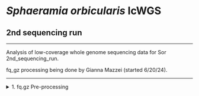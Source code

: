 # _Sphaeramia orbicularis_ lcWGS

## 2nd sequencing run
---
Analysis of low-coverage whole genome sequencing data for Sor 2nd_sequencing_run.

fq_gz processing being done by Gianna Mazzei (started 6/20/24).

---

<details><summary>1. fq.gz Pre-processing</summary>
	
## 1. fq.gz Pre-processing
→ (*) _denotes steps with MultiQC Report Analyses_
<details><summary>0. Set-up</summary>
<p>

## 0. Set-up

Began by making a new repo on Github titled "pire_sphareamia_orbicularis_lcwgs" 

Then went to my terminal and cloned the repo
```
[hpc-0356@wahab-01 ~]$ cd /archive/carpenterlab/pire/
[hpc-0356@wahab-01 pire]$ git clone {https://github.com/philippinespire/pire_sphaeramia_orbicularis_lcwgs}
```
Get a .gitignore file from another PIRE species repo and copy it here, then push this file to github.
```
[hpc-0356@wahab-01 pire]$ cd pire_sphaeramia_orbicularis_lcwgs
[hpc-0356@wahab-01 pire_sphaeramia_orbicularis_lcwgs]$ cp ../pire_taeniamia_zosterophora_lcwgs/.gitignore .
[hpc-0356@wahab-01 pire_sphaeramia_orbicularis_lcwgs]$ git pull
[hpc-0356@wahab-01 pire_sphaeramia_orbicularis_lcwgs]$ git add .gitignore
[hpc-0356@wahab-01 pire_sphaeramia_orbicularis_lcwgs]$ git commit -m "add gitignore"
[hpc-0356@wahab-01 pire_sphaeramia_orbicularis_lcwgs]$ git push
```
Make second sequencing run directory
```
[hpc-0356@wahab-01 pire_sphaeramia_orbicularis_lcwgs]$ mkdir 2nd_sequencing_run
```
</p>

---
</details>


<details><summary>1. Get raw data</summary>
<p>

## 1. Get raw data

```

[hpc-0356@wahab-01 pire_sphaeramia_orbicularis_lcwgs]$ cd 2nd_sequencing_run
[hpc-0356@wahab-01 2nd_sequencing_run]$ rsync -r /archive/carpenterlab/pire/downloads/sphaeramia_orbicularis/2nd_sequencing_run_lcwgs/fq_raw 2nd_sequencing_run
```

</p>

---
</details>

<details><summary>2. Proofread the decode file</summary>
<p>

## 2. Proofread the decode file
```
[hpc-0356@wahab-01 fq_raw]$ cat Sor_lcwgs-SeqLane_SequenceNameDecode.tsv
```
Checked that I have sequencing data for all individuals in the decode file
```
[hpc-0356@wahab-01 fq_raw]$ ls *1.fq.gz | wc -l 
142
[hpc-0356@wahab-01 fq_raw]$ ls *2.fq.gz | wc -l
142
```
Number of lines:
```
[hpc-0356@wahab-01 fq_raw]$ wc -l Sor_lcwgs-SeqLane_SequenceNameDecode.tsv
71 Sor_lcwgs-SeqLane_SequenceNameDecode.tsv
```
Are there duplicates?
```
[hpc-0356@wahab-01 fq_raw]$ cat Sor_lcwgs-SeqLane_SequenceNameDecode.tsv| sort | uniq | wc -l
71
```
***Skip steps 3 and 4***

</p>

---
</details>

<details><summary>5. Perform a renaming dry run</summary>
<p>

## 5. Perform a renaming dry run

```
[hpc-0356@wahab-01 fq_raw]$ salloc
[hpc-0356@d1-w6420a-24 fq_raw]$ bash /home/e1garcia/shotgun_PIRE/pire_fq_gz_processing/renameFQGZ.bash Sor_lcwgs-SeqLane_SequenceNameDecode.tsv
```

</p>

---
</details>

<details><summary>6. Rename the files</summary>

## 6. Rename the files
```
[hpc-0356@d1-w6420a-24 fq_raw]$ bash /home/e1garcia/shotgun_PIRE/pire_fq_gz_processing/renameFQGZ.bash Sor_lcwgs-SeqLane_SequenceNameDecode.tsv rename
```
---
</details>

<details><summary>7. Check the quality of raw data (*)</summary>
<p>

## 7. Check the quality of raw data (*)

Executed `Multi_FASTQC.sh` 

```
[hpc-0356@d1-w6420a-24 2nd_sequencing_run]$ sbatch /home/e1garcia/shotgun_PIRE/pire_fq_gz_processing/Multi_FASTQC.sh "fq_raw" "fqc_raw_report"  "fq.gz"
```

### MultiQC output (fq_raw/fqc_raw_report.html):
* GC content is higher on average for albatross samples
* Smaller secondary peak around 62% for Per Sequence GC Content
* High adapter content

```  
‣ % duplication - 
	• Alb: 6.2 - 24.5%
 	• Contemp: 10.3 - 33.2%
‣ GC content - 
	• Alb: 45 - 54%
 	• Contemp: 39 - 46%
‣ number of reads - 
	• Alb: 0 - 0.9 mil
 	• Contemp: 0.4 - 4.6 mil
```
<details><summary>* Multi_FASTQC Report:</summary>
<p>
  
```
Sample Name				% Dups	% GC	M Seqs
Sor-ACeb_001-Ex1-8E-lcwgs-1-2.1		13.1%	42%	0.9
Sor-ACeb_001-Ex1-8E-lcwgs-1-2.2		14.0%	43%	0.9
Sor-ACeb_002-Ex1-9E-lcwgs-1-2.1		21.0%	48%	0.1
Sor-ACeb_002-Ex1-9E-lcwgs-1-2.2		22.0%	50%	0.1
Sor-ACeb_003-Ex1-10E-lcwgs-1-2.1	8.8%	45%	0.3
Sor-ACeb_003-Ex1-10E-lcwgs-1-2.2	9.8%	47%	0.3
Sor-ACeb_004-Ex1-11E-lcwgs-1-2.1	19.5%	50%	0.3
Sor-ACeb_004-Ex1-11E-lcwgs-1-2.2	20.0%	52%	0.3
Sor-ACeb_005-Ex1-12E-lcwgs-1-2.1	18.5%	48%	0.1
Sor-ACeb_005-Ex1-12E-lcwgs-1-2.2	19.8%	51%	0.1
Sor-ACeb_006-Ex1-1F-lcwgs-1-2.1		11.8%	47%	0.0
Sor-ACeb_006-Ex1-1F-lcwgs-1-2.2		13.1%	48%	0.0
Sor-ACeb_007-Ex1-2F-lcwgs-1-2.1		11.4%	47%	0.0
Sor-ACeb_007-Ex1-2F-lcwgs-1-2.2		12.7%	48%	0.0
Sor-ACeb_008-Ex1-3F-lcwgs-1-2.1		10.2%	46%	0.0
Sor-ACeb_008-Ex1-3F-lcwgs-1-2.2		11.4%	47%	0.0
Sor-ACeb_009-Ex1-4F-lcwgs-1-2.1		9.1%	47%	0.0
Sor-ACeb_009-Ex1-4F-lcwgs-1-2.2		10.6%	48%	0.0
Sor-ACeb_010-Ex1-5F-lcwgs-1-2.1		13.7%	46%	0.1
Sor-ACeb_010-Ex1-5F-lcwgs-1-2.2		14.7%	48%	0.1
Sor-ACeb_011-Ex1-6F-lcwgs-1-2.1		17.9%	47%	0.0
Sor-ACeb_011-Ex1-6F-lcwgs-1-2.2		19.7%	49%	0.0
Sor-ACeb_012-Ex1-7F-lcwgs-1-2.1		15.5%	45%	0.1
Sor-ACeb_012-Ex1-7F-lcwgs-1-2.2		16.2%	46%	0.1
Sor-ACeb_013-Ex1-8F-lcwgs-1-2.1		19.5%	49%	0.1
Sor-ACeb_013-Ex1-8F-lcwgs-1-2.2		21.1%	50%	0.1
Sor-ACeb_014-Ex1-9F-lcwgs-1-2.1		14.8%	47%	0.0
Sor-ACeb_014-Ex1-9F-lcwgs-1-2.2		15.8%	48%	0.0
Sor-ACeb_015-Ex1-10F-lcwgs-1-2.1	14.7%	45%	0.1
Sor-ACeb_015-Ex1-10F-lcwgs-1-2.2	15.9%	47%	0.1
Sor-ACeb_016-Ex1-11F-lcwgs-1-2.1	19.4%	51%	0.4
Sor-ACeb_016-Ex1-11F-lcwgs-1-2.2	19.7%	54%	0.4
Sor-ACeb_017-Ex1-12F-lcwgs-1-2.1	24.1%	49%	0.3
Sor-ACeb_017-Ex1-12F-lcwgs-1-2.2	24.5%	54%	0.3
Sor-ACeb_018-Ex1-1G-lcwgs-1-2.1		11.4%	44%	0.1
Sor-ACeb_018-Ex1-1G-lcwgs-1-2.2		12.9%	45%	0.1
Sor-ACeb_019-Ex1-3G-lcwgs-1-2.1		7.7%	43%	0.0
Sor-ACeb_019-Ex1-3G-lcwgs-1-2.2		9.4%	44%	0.0
Sor-ACeb_020-Ex1-2G-lcwgs-1-2.1		8.3%	44%	0.0
Sor-ACeb_020-Ex1-2G-lcwgs-1-2.2		10.2%	45%	0.0
Sor-ACeb_021-Ex1-4G-lcwgs-1-2.1		6.2%	45%	0.0
Sor-ACeb_021-Ex1-4G-lcwgs-1-2.2		9.1%	46%	0.0
Sor-ACeb_022-Ex1-5G-lcwgs-1-2.1		14.1%	47%	0.0
Sor-ACeb_022-Ex1-5G-lcwgs-1-2.2		15.6%	49%	0.0
Sor-CPnd_001-Ex1-3E-lcwgs-1-2.1		14.9%	42%	1.5
Sor-CPnd_001-Ex1-3E-lcwgs-1-2.2		16.4%	42%	1.5
Sor-CPnd_002-Ex1-5E-lcwgs-1-2.1		11.1%	43%	0.9
Sor-CPnd_002-Ex1-5E-lcwgs-1-2.2		12.4%	44%	0.9
Sor-CPnd_003-Ex1-2B-lcwgs-1-2.1		12.2%	42%	0.7
Sor-CPnd_003-Ex1-2B-lcwgs-1-2.2		13.8%	43%	0.7
Sor-CPnd_004-Ex1-1G-lcwgs-1-2.1		14.9%	42%	2.1
Sor-CPnd_004-Ex1-1G-lcwgs-1-2.2		16.3%	42%	2.1
Sor-CPnd_005-Ex1-3D-lcwgs-1-2.1		19.6%	40%	1.5
Sor-CPnd_005-Ex1-3D-lcwgs-1-2.2		21.6%	41%	1.5
Sor-CPnd_006-Ex1-2D-lcwgs-1-2.1		12.6%	43%	1.4
Sor-CPnd_006-Ex1-2D-lcwgs-1-2.2		14.1%	43%	1.4
Sor-CPnd_007-Ex1-1C-lcwgs-1-2.1		13.9%	43%	0.8
Sor-CPnd_007-Ex1-1C-lcwgs-1-2.2		15.9%	43%	0.8
Sor-CPnd_008-Ex1-1A-lcwgs-1-2.1		28.7%	39%	3.7
Sor-CPnd_008-Ex1-1A-lcwgs-1-2.2		33.2%	40%	3.7
Sor-CPnd_009-Ex1-6A-lcwgs-1-2.1		22.0%	41%	3.3
Sor-CPnd_009-Ex1-6A-lcwgs-1-2.2		24.2%	42%	3.3
Sor-CPnd_010-Ex1-1H-lcwgs-1-2.1		10.3%	42%	0.5
Sor-CPnd_010-Ex1-1H-lcwgs-1-2.2		12.0%	42%	0.5
Sor-CPnd_012-Ex1-5B-lcwgs-1-2.1		14.2%	42%	0.5
Sor-CPnd_012-Ex1-5B-lcwgs-1-2.2		15.7%	44%	0.5
Sor-CPnd_013-Ex1-7F-lcwgs-1-2.1		10.8%	43%	0.8
Sor-CPnd_013-Ex1-7F-lcwgs-1-2.2		12.7%	43%	0.8
Sor-CPnd_014-Ex1-1F-lcwgs-1-2.1		15.9%	42%	4.6
Sor-CPnd_014-Ex1-1F-lcwgs-1-2.2		17.3%	42%	4.6
Sor-CPnd_015-Ex1-5F-lcwgs-1-2.1		10.9%	44%	0.5
Sor-CPnd_015-Ex1-5F-lcwgs-1-2.2		12.4%	45%	0.5
Sor-CPnd_016-Ex1-1B-lcwgs-1-2.1		23.2%	40%	1.5
Sor-CPnd_016-Ex1-1B-lcwgs-1-2.2		26.0%	41%	1.5
Sor-CPnd_017-Ex1-3G-lcwgs-1-2.1		11.1%	42%	0.6
Sor-CPnd_017-Ex1-3G-lcwgs-1-2.2		12.6%	42%	0.6
Sor-CPnd_018-Ex1-1E-lcwgs-1-2.1		14.0%	43%	2.2
Sor-CPnd_018-Ex1-1E-lcwgs-1-2.2		15.6%	43%	2.2
Sor-CPnd_019-Ex1-6G-lcwgs-1-2.1		18.6%	42%	1.4
Sor-CPnd_019-Ex1-6G-lcwgs-1-2.2		20.3%	43%	1.4
Sor-CPnd_020-Ex1-2E-lcwgs-1-2.1		14.3%	41%	1.6
Sor-CPnd_020-Ex1-2E-lcwgs-1-2.2		15.8%	42%	1.6
Sor-CPnd_022-Ex1-7C-lcwgs-1-2.1		19.9%	42%	1.6
Sor-CPnd_022-Ex1-7C-lcwgs-1-2.2		22.0%	43%	1.6
Sor-CPnd_024-Ex1-5G-lcwgs-1-2.1		11.0%	43%	0.4
Sor-CPnd_024-Ex1-5G-lcwgs-1-2.2		12.3%	44%	0.4
Sor-CPnd_026-Ex1-3H-lcwgs-1-2.1		14.8%	41%	0.7
Sor-CPnd_026-Ex1-3H-lcwgs-1-2.2		16.7%	41%	0.7
Sor-CPnd_027-Ex1-3C-lcwgs-1-2.1		19.9%	40%	1.3
Sor-CPnd_027-Ex1-3C-lcwgs-1-2.2		22.1%	41%	1.3
Sor-CPnd_028-Ex1-3A-lcwgs-1-2.1		20.5%	41%	1.7
Sor-CPnd_028-Ex1-3A-lcwgs-1-2.2		22.7%	41%	1.7
Sor-CPnd_029-Ex1-8E-lcwgs-1-2.1		18.6%	42%	2.4
Sor-CPnd_029-Ex1-8E-lcwgs-1-2.2		20.6%	42%	2.4
Sor-CPnd_030-Ex1-2H-lcwgs-1-2.1		11.8%	42%	0.8
Sor-CPnd_030-Ex1-2H-lcwgs-1-2.2		13.2%	43%	0.8
Sor-CPnd_031-Ex1-5D-lcwgs-1-2.1		15.5%	41%	1.1
Sor-CPnd_031-Ex1-5D-lcwgs-1-2.2		17.5%	42%	1.1
Sor-CPnd_033-Ex1-2F-lcwgs-1-2.1		11.2%	42%	0.7
Sor-CPnd_033-Ex1-2F-lcwgs-1-2.2		12.7%	42%	0.7
Sor-CPnd_034-Ex1-4G-lcwgs-1-2.1		11.9%	44%	0.4
Sor-CPnd_034-Ex1-4G-lcwgs-1-2.2		13.0%	45%	0.4
Sor-CPnd_036-Ex1-5C-lcwgs-1-2.1		16.0%	42%	1.1
Sor-CPnd_036-Ex1-5C-lcwgs-1-2.2		17.7%	44%	1.1
Sor-CPnd_037-Ex1-6C-lcwgs-1-2.1		25.8%	42%	1.5
Sor-CPnd_037-Ex1-6C-lcwgs-1-2.2		27.8%	45%	1.5
Sor-CPnd_038-Ex1-2A-lcwgs-1-2.1		17.7%	41%	1.1
Sor-CPnd_038-Ex1-2A-lcwgs-1-2.2		20.0%	41%	1.1
Sor-CPnd_041-Ex1-7A-lcwgs-1-2.1		15.5%	43%	1.8
Sor-CPnd_041-Ex1-7A-lcwgs-1-2.2		17.2%	43%	1.8
Sor-CPnd_043-Ex1-1D-lcwgs-1-2.1		18.3%	41%	2.2
Sor-CPnd_043-Ex1-1D-lcwgs-1-2.2		20.3%	41%	2.2
Sor-CPnd_044-Ex1-8G-lcwgs-1-2.1		15.2%	43%	1.3
Sor-CPnd_044-Ex1-8G-lcwgs-1-2.2		16.6%	43%	1.3
Sor-CPnd_045-Ex1-7B-lcwgs-1-2.1		20.9%	41%	1.8
Sor-CPnd_045-Ex1-7B-lcwgs-1-2.2		23.1%	42%	1.8
Sor-CPnd_046-Ex1-5A-lcwgs-1-2.1		15.4%	44%	0.5
Sor-CPnd_046-Ex1-5A-lcwgs-1-2.2		17.1%	46%	0.5
Sor-CPnd_049-Ex1-3B-lcwgs-1-2.1		13.2%	41%	0.5
Sor-CPnd_049-Ex1-3B-lcwgs-1-2.2		15.0%	42%	0.5
Sor-CPnd_050-Ex1-3F-lcwgs-1-2.1		16.8%	42%	2.0
Sor-CPnd_050-Ex1-3F-lcwgs-1-2.2		18.6%	42%	2.0
Sor-CPnd_052-Ex1-6D-lcwgs-1-2.1		13.8%	42%	1.0
Sor-CPnd_052-Ex1-6D-lcwgs-1-2.2		15.5%	43%	1.0
Sor-CPnd_053-Ex1-2C-lcwgs-1-2.1		15.9%	41%	1.0
Sor-CPnd_053-Ex1-2C-lcwgs-1-2.2		18.0%	42%	1.0
Sor-CPnd_054-Ex1-8F-lcwgs-1-2.1		10.7%	45%	0.5
Sor-CPnd_054-Ex1-8F-lcwgs-1-2.2		12.2%	46%	0.5
Sor-CPnd_055-Ex1-7G-lcwgs-1-2.1		14.9%	43%	1.3
Sor-CPnd_055-Ex1-7G-lcwgs-1-2.2		16.4%	43%	1.3
Sor-CPnd_058-Ex1-2G-lcwgs-1-2.1		10.5%	42%	0.7
Sor-CPnd_058-Ex1-2G-lcwgs-1-2.2		11.8%	42%	0.7
Sor-CPnd_063-Ex1-7D-lcwgs-1-2.1		14.2%	43%	1.3
Sor-CPnd_063-Ex1-7D-lcwgs-1-2.2		15.8%	43%	1.3
Sor-CPnd_066-Ex1-8B-lcwgs-1-2.1		17.2%	42%	0.9
Sor-CPnd_066-Ex1-8B-lcwgs-1-2.2		19.1%	43%	0.9
Sor-CPnd_069-Ex1-6B-lcwgs-1-2.1		22.3%	41%	1.2
Sor-CPnd_069-Ex1-6B-lcwgs-1-2.2		24.5%	43%	1.2
Sor-CPnd_072-Ex1-8C-lcwgs-1-2.1		25.0%	41%	2.7
Sor-CPnd_072-Ex1-8C-lcwgs-1-2.2		27.9%	42%	2.7
```
  
</p>
</details>

</p>

---
</details>

<details><summary>8. First trim (*)</summary>
<p>

## 8. First trim (*)
```
[hpc-0356@d1-w6420a-24 2nd_sequencing_run]$ sbatch /home/e1garcia/shotgun_PIRE/pire_fq_gz_processing/runFASTP_1st_trim.sbatch fq_raw fq_fp1
```

### Review the FastQC output (fq_fp1/1st_fastp_report.html):
After 1st trim:
*  High % adapter levels for Albatross samples, more variable for Contemporary
*  Low number of reads

```  
‣ % duplication - 
    	• Alb: 5-15.9%
	• Contemp: 9.2-32.9%
‣ GC content -
    	• Alb: 32.7-45%
	• Contemp: 37-39%
‣ passing filter - 
    	• Alb: 83.8-96%
     	• Contemp: 91.9-97.4%
‣ % adapter - 
    	• Alb: 61.8-96.3%
     	• Contemp: 17.2-71.8%
‣ number of reads - 
    	• Alb: 0-1.6 mil
     	• Contemp: 0.8-9 mil
```
<details><summary>* 1st FASTP Report:</summary>
<p>
  
```
Sample Name	      % Duplication  GC content  % PF	% Adapter
Sor-ACeb_001-Ex1-8E-lcwgs-1-2	8.3%	32.7%	94.8%	90.2%
Sor-ACeb_002-Ex1-9E-lcwgs-1-2	9.7%	38.7%	89.3%	83.1%
Sor-ACeb_003-Ex1-10E-lcwgs-1-2	7.7%	35.7%	96.0%	96.3%
Sor-ACeb_004-Ex1-11E-lcwgs-1-2	6.6%	36.7%	86.8%	92.2%
Sor-ACeb_005-Ex1-12E-lcwgs-1-2	11.4%	42.4%	89.9%	75.6%
Sor-ACeb_006-Ex1-1F-lcwgs-1-2	7.0%	39.1%	92.6%	83.3%
Sor-ACeb_007-Ex1-2F-lcwgs-1-2	6.5%	38.2%	91.1%	81.9%
Sor-ACeb_008-Ex1-3F-lcwgs-1-2	7.3%	36.1%	93.7%	89.4%
Sor-ACeb_009-Ex1-4F-lcwgs-1-2	6.9%	36.2%	93.6%	94.3%
Sor-ACeb_010-Ex1-5F-lcwgs-1-2	8.4%	38.4%	92.5%	89.3%
Sor-ACeb_011-Ex1-6F-lcwgs-1-2	14.8%	43.9%	93.6%	62.2%
Sor-ACeb_012-Ex1-7F-lcwgs-1-2	7.9%	36.1%	93.5%	90.7%
Sor-ACeb_013-Ex1-8F-lcwgs-1-2	15.9%	45.1%	93.6%	61.8%
Sor-ACeb_014-Ex1-9F-lcwgs-1-2	10.9%	39.7%	93.4%	82.6%
Sor-ACeb_015-Ex1-10F-lcwgs-1-2	9.3%	37.6%	92.3%	88.5%
Sor-ACeb_016-Ex1-11F-lcwgs-1-2	6.5%	39.5%	85.9%	91.3%
Sor-ACeb_017-Ex1-12F-lcwgs-1-2	9.3%	38.9%	83.8%	86.6%
Sor-ACeb_018-Ex1-1G-lcwgs-1-2	8.2%	37.5%	94.7%	82.0%
Sor-ACeb_019-Ex1-3G-lcwgs-1-2	5.7%	36.5%	94.6%	77.1%
Sor-ACeb_020-Ex1-2G-lcwgs-1-2	6.0%	36.9%	93.2%	78.9%
Sor-ACeb_021-Ex1-4G-lcwgs-1-2	5.0%	36.4%	93.5%	86.8%
Sor-ACeb_022-Ex1-5G-lcwgs-1-2	11.5%	43.5%	93.3%	70.9%
Sor-CPnd_001-Ex1-3E-lcwgs-1-2	13.0%	37.7%	96.7%	65.6%
Sor-CPnd_002-Ex1-5E-lcwgs-1-2	11.5%	38.4%	95.9%	71.8%
Sor-CPnd_003-Ex1-2B-lcwgs-1-2	14.5%	38.6%	96.6%	57.9%
Sor-CPnd_004-Ex1-1G-lcwgs-1-2	11.5%	38.0%	97.1%	64.6%
Sor-CPnd_005-Ex1-3D-lcwgs-1-2	18.0%	38.0%	96.9%	43.3%
Sor-CPnd_006-Ex1-2D-lcwgs-1-2	14.1%	38.2%	96.4%	62.2%
Sor-CPnd_007-Ex1-1C-lcwgs-1-2	13.4%	39.3%	96.2%	55.2%
Sor-CPnd_008-Ex1-1A-lcwgs-1-2	32.9%	38.5%	96.4%	17.2%
Sor-CPnd_009-Ex1-6A-lcwgs-1-2	22.8%	38.8%	96.6%	47.6%
Sor-CPnd_010-Ex1-1H-lcwgs-1-2	10.9%	38.1%	96.9%	60.8%
Sor-CPnd_012-Ex1-5B-lcwgs-1-2	15.0%	38.5%	95.1%	56.9%
Sor-CPnd_013-Ex1-7F-lcwgs-1-2	12.1%	37.8%	96.0%	61.6%
Sor-CPnd_014-Ex1-1F-lcwgs-1-2	14.8%	38.3%	97.4%	58.1%
Sor-CPnd_015-Ex1-5F-lcwgs-1-2	10.8%	38.7%	94.6%	69.1%
Sor-CPnd_016-Ex1-1B-lcwgs-1-2	21.3%	38.5%	96.4%	29.3%
Sor-CPnd_017-Ex1-3G-lcwgs-1-2	10.8%	37.5%	96.6%	67.0%
Sor-CPnd_018-Ex1-1E-lcwgs-1-2	13.2%	38.3%	97.1%	63.8%
Sor-CPnd_019-Ex1-6G-lcwgs-1-2	16.5%	38.3%	96.2%	58.4%
Sor-CPnd_020-Ex1-2E-lcwgs-1-2	15.7%	37.7%	96.5%	57.8%
Sor-CPnd_022-Ex1-7C-lcwgs-1-2	17.6%	37.9%	95.7%	51.2%
Sor-CPnd_024-Ex1-5G-lcwgs-1-2	11.2%	38.1%	95.5%	67.8%
Sor-CPnd_026-Ex1-3H-lcwgs-1-2	16.0%	37.9%	97.0%	52.2%
Sor-CPnd_027-Ex1-3C-lcwgs-1-2	20.1%	38.1%	96.9%	41.1%
Sor-CPnd_028-Ex1-3A-lcwgs-1-2	19.8%	38.2%	96.5%	45.0%
Sor-CPnd_029-Ex1-8E-lcwgs-1-2	15.7%	37.4%	96.0%	57.8%
Sor-CPnd_030-Ex1-2H-lcwgs-1-2	13.5%	38.1%	96.6%	63.5%
Sor-CPnd_031-Ex1-5D-lcwgs-1-2	17.5%	38.2%	96.6%	51.2%
Sor-CPnd_033-Ex1-2F-lcwgs-1-2	12.5%	37.6%	96.2%	61.5%
Sor-CPnd_034-Ex1-4G-lcwgs-1-2	11.8%	38.5%	95.5%	71.0%
Sor-CPnd_036-Ex1-5C-lcwgs-1-2	16.2%	37.9%	94.9%	59.3%
Sor-CPnd_037-Ex1-6C-lcwgs-1-2	20.3%	38.1%	92.0%	51.3%
Sor-CPnd_038-Ex1-2A-lcwgs-1-2	21.4%	38.1%	96.4%	41.4%
Sor-CPnd_041-Ex1-7A-lcwgs-1-2	13.2%	39.0%	95.9%	63.8%
Sor-CPnd_043-Ex1-1D-lcwgs-1-2	15.7%	38.1%	96.9%	49.3%
Sor-CPnd_044-Ex1-8G-lcwgs-1-2	13.1%	37.7%	95.4%	61.7%
Sor-CPnd_045-Ex1-7B-lcwgs-1-2	18.5%	38.2%	96.1%	43.8%
Sor-CPnd_046-Ex1-5A-lcwgs-1-2	12.3%	38.4%	91.9%	65.9%
Sor-CPnd_049-Ex1-3B-lcwgs-1-2	14.2%	38.1%	96.9%	55.8%
Sor-CPnd_050-Ex1-3F-lcwgs-1-2	14.5%	38.1%	96.8%	58.7%
Sor-CPnd_052-Ex1-6D-lcwgs-1-2	12.7%	37.5%	95.7%	68.8%
Sor-CPnd_053-Ex1-2C-lcwgs-1-2	18.8%	38.2%	96.2%	48.7%
Sor-CPnd_054-Ex1-8F-lcwgs-1-2	9.2%	38.2%	94.1%	71.4%
Sor-CPnd_055-Ex1-7G-lcwgs-1-2	11.1%	37.3%	95.3%	67.0%
Sor-CPnd_058-Ex1-2G-lcwgs-1-2	11.4%	37.2%	96.3%	67.1%
Sor-CPnd_063-Ex1-7D-lcwgs-1-2	12.2%	37.8%	96.1%	64.0%
Sor-CPnd_066-Ex1-8B-lcwgs-1-2	16.8%	38.2%	95.0%	48.9%
Sor-CPnd_069-Ex1-6B-lcwgs-1-2	21.6%	38.5%	95.0%	44.7%
Sor-CPnd_072-Ex1-8C-lcwgs-1-2	23.4%	38.2%	95.6%	37.1%
```

</p>
</details>

</p>

---
</details>

<details><summary>9. Remove duplicates with clumpify</summary>
<p>

## 9. Remove duplicates with clumpify

### 9a. Remove duplicates
```
[hpc-0356@wahab-01 2nd_sequencing_run]$ bash /home/e1garcia/shotgun_PIRE/pire_fq_gz_processing/runCLUMPIFY_r1r2_array.bash fq_fp1 fq_fp1_clmp /scratch/hpc-0356 20
```

### 9c. Check duplicate removal success

Clumpify Successfully worked on all samples

```
[hpc-0356@wahab-01 2nd_sequencing_run]$ salloc
[hpc-0356@d1-w6420a-13 2nd_sequencing_run]$ enable_lmod
[hpc-0356@d1-w6420a-13 2nd_sequencing_run]$ module load container_env R/4.3 
[hpc-0356@d1-w6420a-13 2nd_sequencing_run]$ crun R < /home/e1garcia/shotgun_PIRE/pire_fq_gz_processing/checkClumpify_EG.R --no-save
[hpc-0356@d1-w6420a-13 2nd_sequencing_run]$ exit
```

### 9d. Clean the scratch drive

```
[hpc-0356@wahab-01 2nd_sequencing_run]$ sbatch /home/e1garcia/shotgun_PIRE/pire_fq_gz_processing/cleanSCRATCH.sbatch /scratch/hpc-0356 "*clumpify*temp*"
```

### 9e. Generate metadata on deduplicated FASTQ files

```
[hpc-0356@wahab-01 2nd_sequencing_run]$ sbatch /home/e1garcia/shotgun_PIRE/pire_fq_gz_processing/Multi_FASTQC.sh "fq_fp1_clmp" "fqc_clmp_report"  "fq.gz"
```
